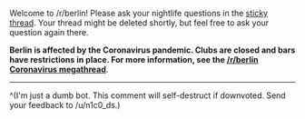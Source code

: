Welcome to /r/berlin! Please ask your nightlife questions in the [sticky thread](https://www.reddit.com/r/berlin/comments/gepwge/visiting_berlin_in_the_future_moving_here_going/). Your thread might be deleted shortly, but feel free to ask your question again there.

**Berlin is affected by the Coronavirus pandemic. Clubs are closed and bars have restrictions in place. For more information, see the [/r/berlin Coronavirus megathread](https://www.reddit.com/r/berlin/comments/fgk8ez/berlins_coronavirus_megathread_live_updates/)**.

----

^(I'm just a dumb bot. This comment will self-destruct if downvoted. Send your feedback to /u/n1c0_ds.)
